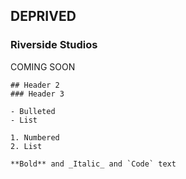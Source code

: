 ## DEPRIVED



### Riverside Studios

COMING SOON

``````
## Header 2
### Header 3

- Bulleted
- List

1. Numbered
2. List

**Bold** and _Italic_ and `Code` text

